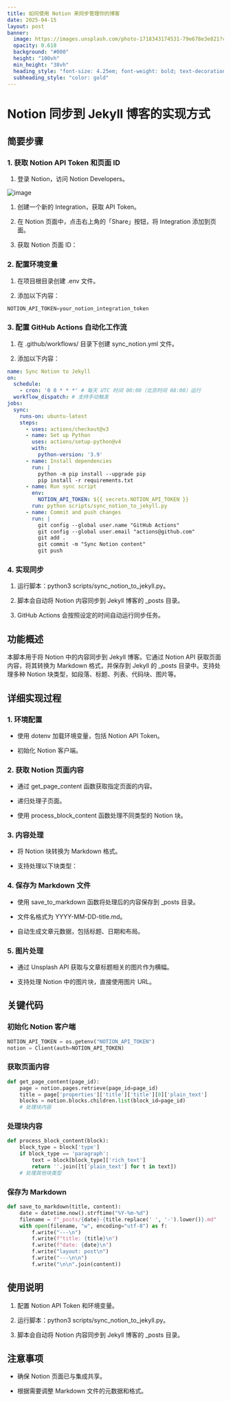 ```yaml
---
title: 如何使用 Notion 来同步管理你的博客
date: 2025-04-15
layout: post
banner:
  image: https://images.unsplash.com/photo-1718343174531-79e678e3e821?crop=entropy&cs=tinysrgb&fit=max&fm=jpg&ixid=M3w2OTIwMzJ8MHwxfHJhbmRvbXx8fHx8fHx8fDE3NDQ3NDg1NjN8&ixlib=rb-4.0.3&q=80&w=1080
  opacity: 0.618
  background: "#000"
  height: "100vh"
  min_height: "38vh"
  heading_style: "font-size: 4.25em; font-weight: bold; text-decoration: underline"
  subheading_style: "color: gold"
---
```


# Notion 同步到 Jekyll 博客的实现方式

## 简要步骤

### 1. 获取 Notion API Token 和页面 ID

1. 登录 Notion，访问 Notion Developers。

![image](https://prod-files-secure.s3.us-west-2.amazonaws.com/a7a0cc5a-89b9-4cda-8686-1fba0ca52f40/d19c1afe-dea5-4312-9333-786b0ba83054/image.png?X-Amz-Algorithm=AWS4-HMAC-SHA256&X-Amz-Content-Sha256=UNSIGNED-PAYLOAD&X-Amz-Credential=ASIAZI2LB466QKJV2SLZ%2F20250415%2Fus-west-2%2Fs3%2Faws4_request&X-Amz-Date=20250415T202243Z&X-Amz-Expires=3600&X-Amz-Security-Token=IQoJb3JpZ2luX2VjEKv%2F%2F%2F%2F%2F%2F%2F%2F%2F%2FwEaCXVzLXdlc3QtMiJHMEUCIAwVC9vmscN48UuLQbWnd1KU0Wn3fMNknxj8waCnipKPAiEAghbPjc5eD8T7TfaqBpZJsTVCEBJ9ViZgPYloCMd%2FUb8q%2FwMINBAAGgw2Mzc0MjMxODM4MDUiDM286zaQn8Nc2xHhWircA%2BeLBRnLomLqqsQmJ0b0dC8xK2qxfLM61xfw%2BJBi5N4hR4V26%2FQB1nQRS%2FkotUcUr6ZaoGF7p42%2Fqo75H6NqTmK6hjSfMeN6ZI7L9JiA64m3ccaTZY3hc6%2BgrYFfkfg17jO5cpttOl%2FJi4KKTjDJ0RoB9N8bGIExI044Ag4jhxl%2BgdKuGmPzoKpSvX7RKDsZW%2BqScahTJPlNyZ4JHdOpwq1z1sY86PRoPP878yTBWj8d2FqGDvvC6I1%2FrO%2FofNo7R57mMYba4xavipNl5LJ3fEbp1Uiztt1oYT59p55rfuOmH9yHZP%2BmcSWWTmMzmwYD3NVmPO6fWxYXoCBhbKYIf1ODYOxSsALQT0GaUnXMI3puDpoOpIgtSYV3La%2BZBeGCik%2BY2%2FTg8Sf%2FArUMSlsDHP7c02ttuQvxnYeWNDX%2Fdz0tsvPUNJ2B6siW3UqS3IUOCj9v%2FS1LxR%2Fs02jRdnsCEy2WHhj3ZJ%2BcUbHMGTF19fOKl3m0WZgWITeVUdXAuRu9vvJmJ%2Bpf%2FLz3CrDebZZDRXgiQF7EgXU%2FlY3oEUqK2IRfiFb2DCO58viwWT4F3x4xMqrdKWPG7oS48K3CXUOuoXHxI18pCqcceUZJRgpCbUR6hH7zkFXwvIIxoGQ%2FMJzW%2Br8GOqUBV2QMS4YYeiG%2BNdA1TAWPRzkgxPGwrSz2phdTMHlfdyyHeFVLnDPVIxiZrvRUVHywow9nkNNFKafdZN%2Flsw6BZ0Wd%2BpxBd3sCjxVHQ2Jx3fDAICXgvt%2BgAkCGfZwjwTbUO50w2%2BXL7A0AeO0ZioU1wRw7rRDS4EFaMsccfJF4Ai2c2Q6y%2FzYd8xuXlfbpJV08yGQXMFIbRGLq%2BuC9g%2BnjAotEw4HX&X-Amz-Signature=742d2a1567986f17d2ac3d538630204fa0626f7babad7fa108c4c0218203122a&X-Amz-SignedHeaders=host&x-id=GetObject)

1. 创建一个新的 Integration，获取 API Token。

1. 在 Notion 页面中，点击右上角的「Share」按钮，将 Integration 添加到页面。

1. 获取 Notion 页面 ID：


### 2. 配置环境变量

1. 在项目根目录创建 .env 文件。

1. 添加以下内容：

```javascript
NOTION_API_TOKEN=your_notion_integration_token
```

### 3. 配置 GitHub Actions 自动化工作流

1. 在 .github/workflows/ 目录下创建 sync_notion.yml 文件。

1. 添加以下内容：

```yaml
name: Sync Notion to Jekyll
on:
  schedule:
    - cron: '0 0 * * *' # 每天 UTC 时间 00:00（北京时间 08:00）运行
  workflow_dispatch: # 支持手动触发
jobs:
  sync:
    runs-on: ubuntu-latest
    steps:
      - uses: actions/checkout@v3
      - name: Set up Python
        uses: actions/setup-python@v4
        with:
          python-version: '3.9'
      - name: Install dependencies
        run: |
          python -m pip install --upgrade pip
          pip install -r requirements.txt
      - name: Run sync script
        env:
          NOTION_API_TOKEN: ${{ secrets.NOTION_API_TOKEN }}
        run: python scripts/sync_notion_to_jekyll.py
      - name: Commit and push changes
        run: |
          git config --global user.name "GitHub Actions"
          git config --global user.email "actions@github.com"
          git add .
          git commit -m "Sync Notion content"
          git push
```

### 4. 实现同步

1. 运行脚本：python3 scripts/sync_notion_to_jekyll.py。

1. 脚本会自动将 Notion 内容同步到 Jekyll 博客的 _posts 目录。

1. GitHub Actions 会按照设定的时间自动运行同步任务。

## 功能概述

本脚本用于将 Notion 中的内容同步到 Jekyll 博客。它通过 Notion API 获取页面内容，将其转换为 Markdown 格式，并保存到 Jekyll 的 _posts 目录中。支持处理多种 Notion 块类型，如段落、标题、列表、代码块、图片等。

## 详细实现过程

### 1. 环境配置

- 使用 dotenv 加载环境变量，包括 Notion API Token。

- 初始化 Notion 客户端。

### 2. 获取 Notion 页面内容

- 通过 get_page_content 函数获取指定页面的内容。

- 递归处理子页面。

- 使用 process_block_content 函数处理不同类型的 Notion 块。

### 3. 内容处理

- 将 Notion 块转换为 Markdown 格式。

- 支持处理以下块类型：


### 4. 保存为 Markdown 文件

- 使用 save_to_markdown 函数将处理后的内容保存到 _posts 目录。

- 文件名格式为 YYYY-MM-DD-title.md。

- 自动生成文章元数据，包括标题、日期和布局。

### 5. 图片处理

- 通过 Unsplash API 获取与文章标题相关的图片作为横幅。

- 支持处理 Notion 中的图片块，直接使用图片 URL。

## 关键代码

### 初始化 Notion 客户端

```python
NOTION_API_TOKEN = os.getenv("NOTION_API_TOKEN")
notion = Client(auth=NOTION_API_TOKEN)
```

### 获取页面内容

```python
def get_page_content(page_id):
    page = notion.pages.retrieve(page_id=page_id)
    title = page['properties']['title']['title'][0]['plain_text']
    blocks = notion.blocks.children.list(block_id=page_id)
    # 处理块内容
```

### 处理块内容

```python
def process_block_content(block):
    block_type = block['type']
    if block_type == 'paragraph':
        text = block[block_type]['rich_text']
        return ''.join([t['plain_text'] for t in text])
    # 处理其他块类型
```

### 保存为 Markdown

```python
def save_to_markdown(title, content):
    date = datetime.now().strftime("%Y-%m-%d")
    filename = f"_posts/{date}-{title.replace(' ', '-').lower()}.md"
    with open(filename, "w", encoding="utf-8") as f:
        f.write("---\n")
        f.write(f"title: {title}\n")
        f.write(f"date: {date}\n")
        f.write("layout: post\n")
        f.write("---\n\n")
        f.write("\n\n".join(content))
```

## 使用说明

1. 配置 Notion API Token 和环境变量。

1. 运行脚本：python3 scripts/sync_notion_to_jekyll.py。

1. 脚本会自动将 Notion 内容同步到 Jekyll 博客的 _posts 目录。

## 注意事项

- 确保 Notion 页面已与集成共享。

- 根据需要调整 Markdown 文件的元数据和格式。